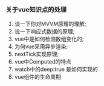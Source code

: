 ### 关于vue知识点的处理

1. 谈一下你对MVVM原理的理解;
2. 说一下响应式数据的原理;
3. vue中是如何检测数组变化的;
4. 为何vue采用异步渲染;
5. nextTick实现原理;
6. vue中Computed的特点
7. watch中的deep:true 是如何实现的
8. vue组件的生命周期